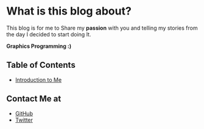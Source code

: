 # What is this blog about?
This blog is for me to Share my **passion** with you and telling my stories from the day I decided to start doing It.

**Graphics Programming :)**

## Table of Contents
- [Introduction to Me](/Introduction)

## Contact Me at
- [GitHub](https://github.com/Erfan-Ahmadi)
- [Twitter](https://twitter.com/ahmadierfan999)
